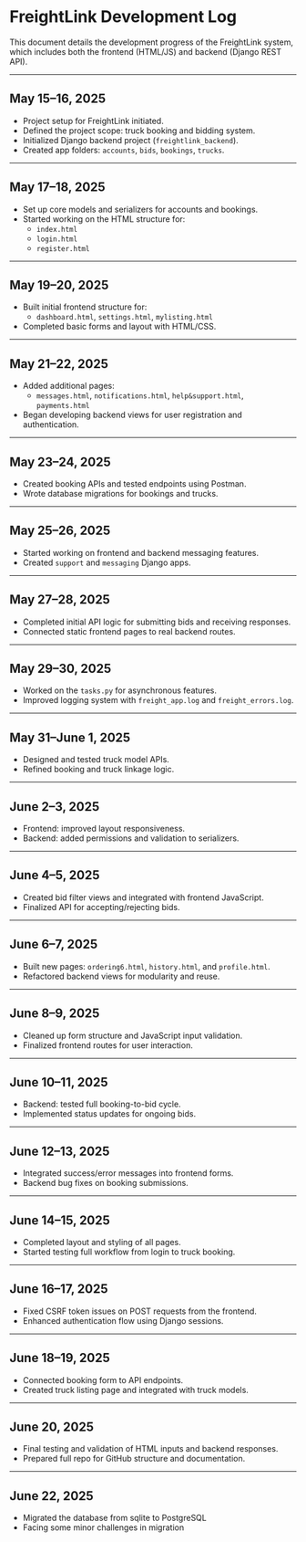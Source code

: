 # FreightLink Development Log

This document details the development progress of the FreightLink system, which includes both the frontend (HTML/JS) and backend (Django REST API).

---

## May 15–16, 2025
- Project setup for FreightLink initiated.
- Defined the project scope: truck booking and bidding system.
- Initialized Django backend project (`freightlink_backend`).
- Created app folders: `accounts`, `bids`, `bookings`, `trucks`.

---

## May 17–18, 2025
- Set up core models and serializers for accounts and bookings.
- Started working on the HTML structure for:
  - `index.html`
  - `login.html`
  - `register.html`

---

## May 19–20, 2025
- Built initial frontend structure for:
  - `dashboard.html`, `settings.html`, `mylisting.html`
- Completed basic forms and layout with HTML/CSS.

---

## May 21–22, 2025
- Added additional pages:
  - `messages.html`, `notifications.html`, `help&support.html`, `payments.html`
- Began developing backend views for user registration and authentication.

---

## May 23–24, 2025
- Created booking APIs and tested endpoints using Postman.
- Wrote database migrations for bookings and trucks.

---

## May 25–26, 2025
- Started working on frontend and backend messaging features.
- Created `support` and `messaging` Django apps.

---

## May 27–28, 2025
- Completed initial API logic for submitting bids and receiving responses.
- Connected static frontend pages to real backend routes.

---

## May 29–30, 2025
- Worked on the `tasks.py` for asynchronous features.
- Improved logging system with `freight_app.log` and `freight_errors.log`.

---

## May 31–June 1, 2025
- Designed and tested truck model APIs.
- Refined booking and truck linkage logic.

---

## June 2–3, 2025
- Frontend: improved layout responsiveness.
- Backend: added permissions and validation to serializers.

---

## June 4–5, 2025
- Created bid filter views and integrated with frontend JavaScript.
- Finalized API for accepting/rejecting bids.

---

## June 6–7, 2025
- Built new pages: `ordering6.html`, `history.html`, and `profile.html`.
- Refactored backend views for modularity and reuse.

---

## June 8–9, 2025
- Cleaned up form structure and JavaScript input validation.
- Finalized frontend routes for user interaction.

---

## June 10–11, 2025
- Backend: tested full booking-to-bid cycle.
- Implemented status updates for ongoing bids.

---

## June 12–13, 2025
- Integrated success/error messages into frontend forms.
- Backend bug fixes on booking submissions.

---

## June 14–15, 2025
- Completed layout and styling of all pages.
- Started testing full workflow from login to truck booking.

---

## June 16–17, 2025
- Fixed CSRF token issues on POST requests from the frontend.
- Enhanced authentication flow using Django sessions.

---

## June 18–19, 2025
- Connected booking form to API endpoints.
- Created truck listing page and integrated with truck models.

---

## June 20, 2025
- Final testing and validation of HTML inputs and backend responses.
- Prepared full repo for GitHub structure and documentation.
  
---
## June 22, 2025
- Migrated the database from sqlite to PostgreSQL
- Facing some minor challenges in migration 

